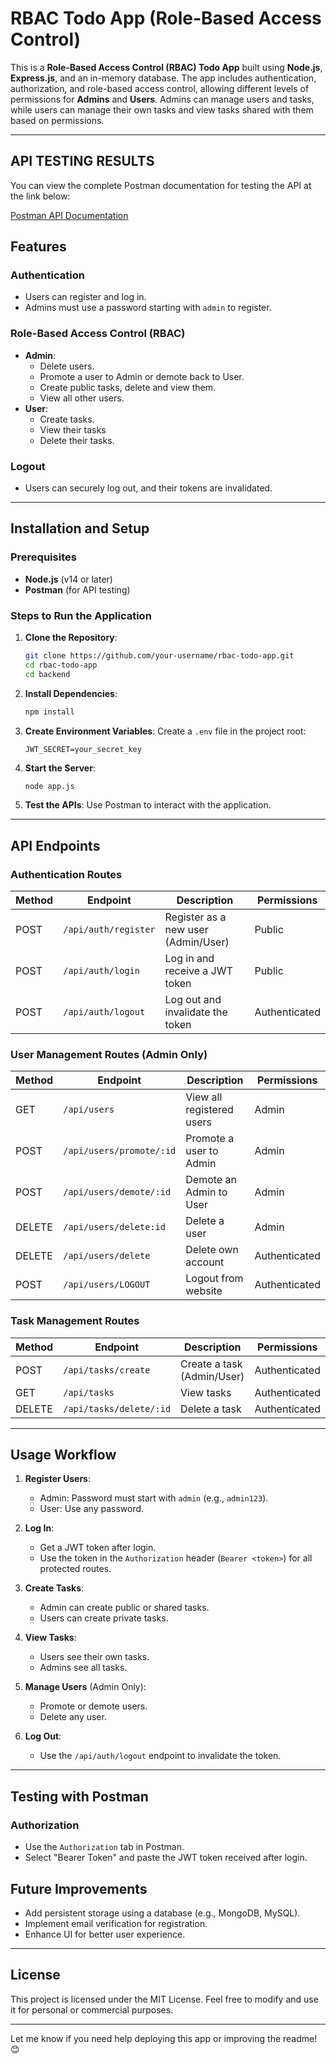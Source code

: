# RBAC Todo App (Role-Based Access Control)

This is a **Role-Based Access Control (RBAC) Todo App** built using **Node.js**, **Express.js**, and an in-memory database. The app includes authentication, authorization, and role-based access control, allowing different levels of permissions for **Admins** and **Users**. Admins can manage users and tasks, while users can manage their own tasks and view tasks shared with them based on permissions.

---
## API TESTING RESULTS
You can view the complete Postman documentation for testing the API at the link below:

[Postman API Documentation](https://www.postman.com/mission-geologist-4118891/api-tests/overview)

## Features

### Authentication
- Users can register and log in.
- Admins must use a password starting with `admin` to register.

### Role-Based Access Control (RBAC)
- **Admin**:
  - Delete users.
  - Promote a user to Admin or demote back to User.
  - Create public tasks, delete and view them.
  - View all other users.
- **User**:
  - Create tasks.
  - View their tasks
  - Delete their tasks.

### Logout
- Users can securely log out, and their tokens are invalidated.

---

## Installation and Setup

### Prerequisites
- **Node.js** (v14 or later)
- **Postman** (for API testing)

### Steps to Run the Application

1. **Clone the Repository**:
   ```bash
   git clone https://github.com/your-username/rbac-todo-app.git
   cd rbac-todo-app
   cd backend
   ```

2. **Install Dependencies**:
   ```bash
   npm install
   ```

3. **Create Environment Variables**:
   Create a `.env` file in the project root:
   ```plaintext
   JWT_SECRET=your_secret_key
   ```

4. **Start the Server**:
   ```bash
   node app.js
   ```

5. **Test the APIs**:
   Use Postman to interact with the application.

---

## API Endpoints

### Authentication Routes
| Method | Endpoint             | Description                          | Permissions  |
|--------|-----------------------|--------------------------------------|--------------|
| POST   | `/api/auth/register` | Register as a new user (Admin/User)  | Public       |
| POST   | `/api/auth/login`    | Log in and receive a JWT token       | Public       |
| POST   | `/api/auth/logout`   | Log out and invalidate the token     | Authenticated|

### User Management Routes (Admin Only)
| Method | Endpoint             | Description                          | Permissions |
|--------|-----------------------|--------------------------------------|-------------|
| GET    | `/api/users`         | View all registered users            | Admin       |
| POST   | `/api/users/promote/:id` | Promote a user to Admin              | Admin       |
| POST   | `/api/users/demote/:id`  | Demote an Admin to User              | Admin       |
| DELETE | `/api/users/delete:id`     | Delete a user                        | Admin       |
| DELETE | `/api/users/delete`     | Delete own account                        | Authenticated       |
| POST | `/api/users/LOGOUT`     | Logout from website                       | Authenticated       |


### Task Management Routes
| Method | Endpoint                    | Description                                      | Permissions  |
|--------|-----------------------------|--------------------------------------------------|--------------|
| POST   | `/api/tasks/create`         | Create a task (Admin/User)                       | Authenticated|
| GET    | `/api/tasks`                | View tasks                                       | Authenticated|
| DELETE | `/api/tasks/delete/:id`     | Delete a task                                    | Authenticated|

---

## Usage Workflow

1. **Register Users**:
   - Admin: Password must start with `admin` (e.g., `admin123`).
   - User: Use any password.

2. **Log In**:
   - Get a JWT token after login.
   - Use the token in the `Authorization` header (`Bearer <token>`) for all protected routes.

3. **Create Tasks**:
   - Admin can create public or shared tasks.
   - Users can create private tasks.

4. **View Tasks**:
   - Users see their own tasks.
   - Admins see all tasks.

5. **Manage Users** (Admin Only):
   - Promote or demote users.
   - Delete any user.

6. **Log Out**:
   - Use the `/api/auth/logout` endpoint to invalidate the token.

---

## Testing with Postman

### Authorization
- Use the `Authorization` tab in Postman.
- Select "Bearer Token" and paste the JWT token received after login.


## Future Improvements
- Add persistent storage using a database (e.g., MongoDB, MySQL).
- Implement email verification for registration.
- Enhance UI for better user experience.

---

## License
This project is licensed under the MIT License. Feel free to modify and use it for personal or commercial purposes.

---

Let me know if you need help deploying this app or improving the readme! 😊
